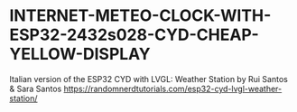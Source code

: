 # INTERNET-METEO-CLOCK-WITH-ESP32-2432s028-CYD-CHEAP-YELLOW-DISPLAY

Italian version of the ESP32 CYD with LVGL: Weather Station by Rui Santos & Sara Santos
https://randomnerdtutorials.com/esp32-cyd-lvgl-weather-station/

